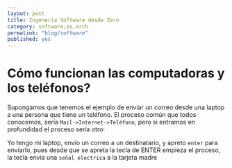 ```yaml
---
layout: post
title: Ingenería Software desde Zero
category: software,os,arch
permalink: "blog/software"
published: yes
---
```


# Cómo funcionan las computadoras y los teléfonos?

Supongamos que tenemos el ejemplo de  enviar un correo desde una laptop a una persona que tiene un teléfono. El proceso común que todos conocemos, sería
`Mail->Internet->Teléfono`, pero si entramos en profundidad el proceso sería otro:


Yo tengo mi laptop, envio un correo a un destinatario, y apreto `enter` para  enviarlo, pues desde que se apreta la tecla de ENTER empieza el proceso, la tecla envía
una `señal electrica` a la tarjeta madre
